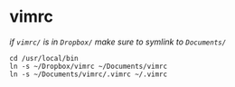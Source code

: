 # vimrc

_if `vimrc/` is in `Dropbox/` make sure to symlink to `Documents/`_

```
cd /usr/local/bin
ln -s ~/Dropbox/vimrc ~/Documents/vimrc
ln -s ~/Documents/vimrc/.vimrc ~/.vimrc
```